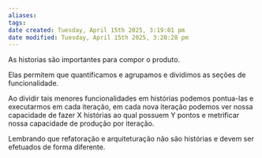 ```yaml
---
aliases: 
tags: 
date created: Tuesday, April 15th 2025, 3:19:01 pm
date modified: Tuesday, April 15th 2025, 3:20:28 pm
---
```

As historias são importantes para compor o produto.

Elas permitem que quantificamos e agrupamos e dividimos as seções de funcionalidade.

Ao dividir tais menores funcionalidades em histórias podemos pontua-las e executarmos em cada iteração, em cada nova iteração podemos ver nossa capacidade de fazer X histórias ao qual possuem Y pontos e metrificar nossa capacidade de produção por iteração.

Lembrando que refatoração e arquiteturação não são histórias e devem ser efetuados de forma diferente.